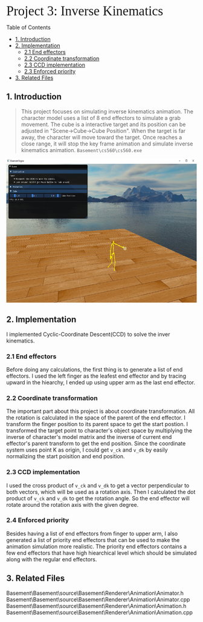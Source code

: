 <span style="font-family:Bebas Neue; font-size:2.5em;">Project 3: Inverse Kinematics</span>

<!---
Some fonts: Arial, Bebas Neue, Verdana, Helvetica, Tahoma, Trebuchet, MS, Times New Roman,Georgia, Garamond
-->

Table of Contents
- [1. Introduction](#1-introduction)
- [2. Implementation](#2-implementation)
  - [2.1 End effectors](#21-end-effectors)
  - [2.2 Coordinate transformation](#22-coordinate-transformation)
  - [2.3 CCD implementation](#23-ccd-implementation)
  - [2.3 Enforced priority](#23-enforced-priority)
- [3. Related Files](#3-related-files)

## 1. Introduction
>This project focuses on simulating inverse kinematics animation. The character model uses a list of 8 end effectors to simulate a grab movement. The cube is a interactive target and its position can be adjusted in "Scene->Cube->Cube Position". When the target is far away, the character will move toward the target. Once reaches a close range, it will stop the key frame animation and simulate inverse kinematics animation. 
`Basement\cs560\cs560.exe`  

<img src="image/project-3-overview.jpg" alt="picture example" title="example" width="640" height="380" />

## 2. Implementation

I implemented Cyclic-Coordinate Descent(CCD) to solve the inver kinematics. 

### 2.1 End effectors
Before doing any calculations, the first thing is to generate a list of end effectors. I used the left finger as the leafest end effector and by tracing upward in the hiearchy, I ended up using upper arm as the last end effector. 

### 2.2 Coordinate transformation
The important part about this project is about coordinate transformation. All the rotation is calculated in the space of the parent of the end effector. I transform the finger position to its parent space to get the start postion. I transformed the target point to character's object space by multiplying the inverse of character's model matrix and the inverse of current end effector's parent transform to get the end position. Since the coordinate system uses point K as origin, I could get `v_ck` and `v_dk` by easily normalizing the start poisition and end position.

### 2.3 CCD implementation
I used the cross product of `v_ck` and `v_dk` to get a vector perpendicular to both vectors, which will be used as a rotation axis. Then I calculated the dot product of `v_ck` and `v_dk` to get the rotation angle. So the end effector will rotate around the rotation axis with the given degree.

### 2.4 Enforced priority
Besides having a list of end effectors from finger to upper arm, I also generated a list of priority end effectors that can be used to make the animation simulation more realistic. The priority end effectors contains a few end effectors that have high hiearchical level which should be simulated along with the regular end effectors.

## 3. Related Files
Basement\Basement\source\Basement\Renderer\Animation\Animator.h
Basement\Basement\source\Basement\Renderer\Animation\Animator.cpp
Basement\Basement\source\Basement\Renderer\Animation\Animation.h
Basement\Basement\source\Basement\Renderer\Animation\Animation.cpp
